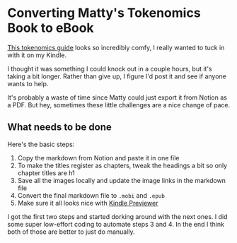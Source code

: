 # Converting Matty's Tokenomics Book to eBook

[This tokenomics guide](https://tokenomics-guide.notion.site/tokenomics-guide/Tokenomics-for-Builders-The-Comprehensive-Practitioner-s-Guide-to-Token-b5154feba117415cafd67678355e317b) looks so incredibly comfy, I really wanted to tuck in with it on my Kindle.

I thought it was something I could knock out in a couple hours, but it's taking a bit longer. Rather than give up, I figure I'd post it and see if anyone wants to help.

It's probably a waste of time since Matty could just export it from Notion as a PDF. But hey, sometimes these little challenges are a nice change of pace.

## What needs to be done

Here's the basic steps:

1. Copy the markdown from Notion and paste it in one file
1. To make the titles register as chapters, tweak the headings a bit so only chapter titles are h1
1. Save all the images locally and update the image links in the markdown file
1. Convert the final markdown file to `.mobi` and `.epub`
1. Make sure it all looks nice with [Kindle Previewer](https://www.amazon.com/Kindle-Previewer/b?node=21381691011)

I got the first two steps and started dorking around with the next ones. I did some super low-effort coding to automate steps 3 and 4. In the end I think both of those are better to just do manually.

